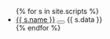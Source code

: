 
<ul id="snippets">
{% for s in site.scripts %}
  <li>
    <a href="/dearconsole{{ s.url }}">{{ s.name }}</a>
    <button data-snippet="{{ s.snippet }}"></button>
    {{ s.data }}
  </li>
{% endfor %}
</ul>